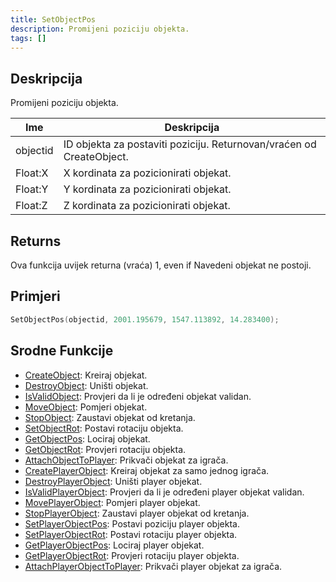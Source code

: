 ```yaml
---
title: SetObjectPos
description: Promijeni poziciju objekta.
tags: []
---
```


## Deskripcija

Promijeni poziciju objekta.

| Ime      | Deskripcija                                                          |
| -------- | -------------------------------------------------------------------- |
| objectid | ID objekta za postaviti poziciju. Returnovan/vraćen od CreateObject. |
| Float:X  | X kordinata za pozicionirati objekat.                                |
| Float:Y  | Y kordinata za pozicionirati objekat.                                |
| Float:Z  | Z kordinata za pozicionirati objekat.                                |

## Returns

Ova funkcija uvijek returna (vraća) 1, even if Navedeni objekat ne postoji.

## Primjeri

```c
SetObjectPos(objectid, 2001.195679, 1547.113892, 14.283400);
```

## Srodne Funkcije

- [CreateObject](CreateObject): Kreiraj objekat.
- [DestroyObject](DestroyObject): Uništi objekat.
- [IsValidObject](IsValidObject): Provjeri da li je određeni objekat validan.
- [MoveObject](MoveObject): Pomjeri objekat.
- [StopObject](StopObject): Zaustavi objekat od kretanja.
- [SetObjectRot](SetObjectRot): Postavi rotaciju objekta.
- [GetObjectPos](GetObjectPos): Lociraj objekat.
- [GetObjectRot](GetObjectRot): Provjeri rotaciju objekta.
- [AttachObjectToPlayer](AttachObjectToPlayer): Prikvači objekat za igrača.
- [CreatePlayerObject](CreatePlayerObject): Kreiraj objekat za samo jednog igrača.
- [DestroyPlayerObject](DestroyPlayerObject): Uništi player objekat.
- [IsValidPlayerObject](IsValidPlayerObject): Provjeri da li je određeni player objekat validan.
- [MovePlayerObject](MovePlayerObject): Pomjeri player objekat.
- [StopPlayerObject](StopPlayerObject): Zaustavi player objekat od kretanja.
- [SetPlayerObjectPos](SetPlayerObjectPos): Postavi poziciju player objekta.
- [SetPlayerObjectRot](SetPlayerObjectRot): Postavi rotaciju player objekta.
- [GetPlayerObjectPos](GetPlayerObjectPos): Lociraj player objekat.
- [GetPlayerObjectRot](GetPlayerObjectRot): Provjeri rotaciju player objekta.
- [AttachPlayerObjectToPlayer](AttachPlayerObjectToPlayer): Prikvači player objekat za igrača.
